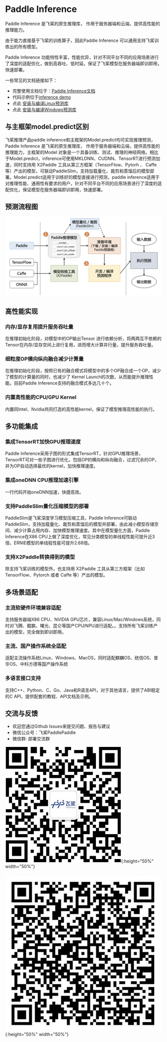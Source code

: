 # Paddle Inference

Paddle Inference 是飞桨的原生推理库， 作用于服务器端和云端，提供高性能的推理能力。 

由于能力直接基于飞桨的训练算子，因此Paddle Inference 可以通用支持飞桨训练出的所有模型。 

Paddle Inference 功能特性丰富，性能优异，针对不同平台不同的应用场景进行了深度的适配优化，做到高吞吐、低时延，保证了飞桨模型在服务器端即训即用，快速部署。 

一些常见的文档链接如下：
- 完整使用文档位于：[Paddle Inference文档]()    
- 代码示例位于[inference demo]()
- 点此 [安装与编译Linux预测库]()                
- 点此 [安装与编译Windows预测库]()

## 与主框架model.predict区别 

飞桨推理产品paddle inference和主框架的Model.predict均可实现推理预测，Paddle Inference 是飞桨的原生推理库， 作用于服务器端和云端，提供高性能的推理能力，主框架的Model 对象是一个具备训练、测试、推理的神经网络。相比于Model.predict，inference可使用MKLDNN、CUDNN、TensorRT进行预测加速，同时支持用 X2Paddle 工具从第三方框架（TensorFlow、Pytorh 、 Caffe 等）产出的模型，可联动PaddleSlim，支持加载量化、裁剪和蒸馏后的模型部署。Model.predict适用于训练好的模型直接进行预测，paddle inference适用于对推理性能、通用性有要求的用户，针对不同平台不同的应用场景进行了深度的适配优化，保证模型在服务器端即训即用，快速部署。 

## 预测流程图 

![](./images/inference.png)

## 高性能实现 

### 内存/显存复用提升服务吞吐量 

在推理初始化阶段，对模型中的OP输出Tensor 进行依赖分析，将两两互不依赖的Tensor在内存/显存空间上进行复用，进而增大计算并行量，提升服务吞吐量。 

### 细粒度OP横向纵向融合减少计算量 

在推理初始化阶段，按照已有的融合模式将模型中的多个OP融合成一个OP，减少了模型的计算量的同时，也减少了 Kernel Launch的次数，从而能提升推理性能。目前Paddle Inference支持的融合模式多达几十个。 

### 内置高性能的CPU/GPU Kernel 

内置同Intel、Nvidia共同打造的高性能kernel，保证了模型推理高性能的执行。 

## 多功能集成 

### 集成TensorRT加快GPU推理速度 

Paddle Inference采用子图的形式集成TensorRT，针对GPU推理场景，TensorRT可对一些子图进行优化，包括OP的横向和纵向融合，过滤冗余的OP，并为OP自动选择最优的kernel，加快推理速度。 

### 集成oneDNN CPU推理加速引擎 

一行代码开始oneDNN加速，快捷高效。 

### 支持PaddleSlim量化压缩模型的部署 

PaddleSlim是飞桨深度学习模型压缩工具，Paddle Inference可联动PaddleSlim，支持加载量化、裁剪和蒸馏后的模型并部署，由此减小模型存储空间、减少计算占用内存、加快模型推理速度。其中在模型量化方面，Paddle Inference在X86 CPU上做了深度优化，常见分类模型的单线程性能可提升近3倍，ERNIE模型的单线程性能可提升2.68倍。 

### 支持X2Paddle转换得到的模型 

除支持飞桨训练的模型外，也支持用 X2Paddle 工具从第三方框架（比如 TensorFlow、Pytorch 或者 Caffe 等）产出的模型。

## 多场景适配 

### 主流软硬件环境兼容适配 

支持服务器端X86 CPU、NVIDIA GPU芯片，兼容Linux/Mac/Windows系统，同时对飞腾、鲲鹏、曙光、昆仑等国产CPU/NPU进行适配。。支持所有飞桨训练产出的模型，完全做到即训即用。 

### 主流、国产操作系统全适配 

适配主流操作系统Linux、Windows、MacOS，同时适配麒麟OS、统信OS、普华OS、中科方德等国产操作系统 

### 多语言接口支持 

支持C++、Python、C、Go、Java和R语言API，对于其他语言，提供了ABI稳定的C API，提供配套的教程、API文档及示例。

## 交流与反馈 

- 欢迎您通过Github Issues来提交问题、报告与建议 
- 微信公众号：飞桨PaddlePaddle 
- 微信群: 部署交流群 

![](./images/paddlepaddle.png){:height="50%" width="50%"}

![](./images/wechat.png){:height="50%" width="50%"}
